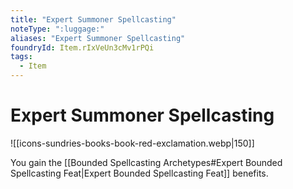```yaml
---
title: "Expert Summoner Spellcasting"
noteType: ":luggage:"
aliases: "Expert Summoner Spellcasting"
foundryId: Item.rIxVeUn3cMv1rPQi
tags:
  - Item
---
```


# Expert Summoner Spellcasting
![[icons-sundries-books-book-red-exclamation.webp|150]]

You gain the [[Bounded Spellcasting Archetypes#Expert Bounded Spellcasting Feat|Expert Bounded Spellcasting Feat]] benefits.
